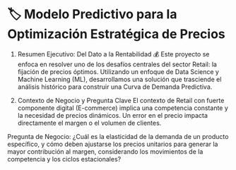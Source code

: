 # 🏷️ Modelo Predictivo para la Optimización Estratégica de Precios

1. Resumen Ejecutivo: Del Dato a la Rentabilidad 💰
Este proyecto se enfoca en resolver uno de los desafíos centrales del sector Retail: la fijación de precios óptimos. Utilizando un enfoque de Data Science y Machine Learning (ML), desarrollamos una solución que trasciende el análisis histórico para construir una Curva de Demanda Predictiva.

2. Contexto de Negocio y Pregunta Clave
El contexto de Retail con fuerte componente digital (E-commerce) implica una competencia constante y la necesidad de precios dinámicos. Un error en el precio impacta directamente el margen o el volumen de clientes.

Pregunta de Negocio: ¿Cuál es la elasticidad de la demanda de un producto específico, y cómo deben ajustarse los precios unitarios para generar la mayor contribución al margen, considerando los movimientos de la competencia y los ciclos estacionales?
